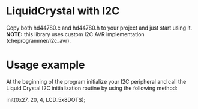 # LiquidCrystal with I2C
Copy both hd44780.c and hd44780.h to your project and just start using it. 
**NOTE:** this library uses custom I2C AVR implementation (cheprogrammer/i2c_avr). 
# Usage example
At the beginning of the program initialize your I2C peripheral and call the Liquid Crystal I2C initialization routine by using the following method:

init(0x27, 20, 4, LCD_5x8DOTS);
